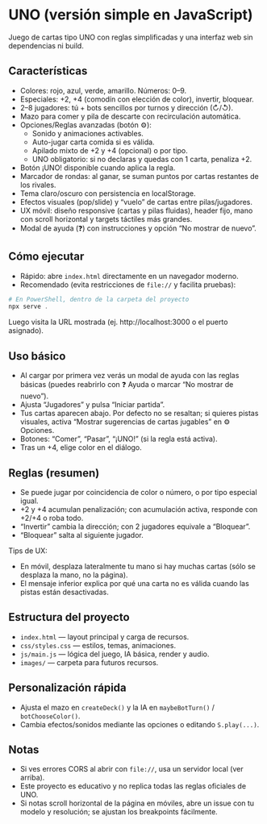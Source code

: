 # UNO (versión simple en JavaScript)

Juego de cartas tipo UNO con reglas simplificadas y una interfaz web sin dependencias ni build.

## Características

- Colores: rojo, azul, verde, amarillo. Números: 0–9.
- Especiales: +2, +4 (comodín con elección de color), invertir, bloquear.
- 2–8 jugadores: tú + bots sencillos por turnos y dirección (↻/↺).
- Mazo para comer y pila de descarte con recirculación automática.
- Opciones/Reglas avanzadas (botón ⚙️):
	- Sonido y animaciones activables.
	- Auto-jugar carta comida si es válida.
	- Apilado mixto de +2 y +4 (opcional) o por tipo.
	- UNO obligatorio: si no declaras y quedas con 1 carta, penaliza +2.
- Botón ¡UNO! disponible cuando aplica la regla.
- Marcador de rondas: al ganar, se suman puntos por cartas restantes de los rivales.
- Tema claro/oscuro con persistencia en localStorage.
- Efectos visuales (pop/slide) y “vuelo” de cartas entre pilas/jugadores.
 - UX móvil: diseño responsive (cartas y pilas fluidas), header fijo, mano con scroll horizontal y targets táctiles más grandes.
 - Modal de ayuda (❓) con instrucciones y opción “No mostrar de nuevo”.

## Cómo ejecutar

- Rápido: abre `index.html` directamente en un navegador moderno.
- Recomendado (evita restricciones de `file://` y facilita pruebas):

```powershell
# En PowerShell, dentro de la carpeta del proyecto
npx serve .
```

Luego visita la URL mostrada (ej. http://localhost:3000 o el puerto asignado).

## Uso básico

- Al cargar por primera vez verás un modal de ayuda con las reglas básicas (puedes reabrirlo con ❓ Ayuda o marcar “No mostrar de nuevo”).
- Ajusta “Jugadores” y pulsa “Iniciar partida”.
- Tus cartas aparecen abajo. Por defecto no se resaltan; si quieres pistas visuales, activa “Mostrar sugerencias de cartas jugables” en ⚙️ Opciones.
- Botones: “Comer”, “Pasar”, “¡UNO!” (si la regla está activa).
- Tras un +4, elige color en el diálogo.

## Reglas (resumen)

- Se puede jugar por coincidencia de color o número, o por tipo especial igual.
- +2 y +4 acumulan penalización; con acumulación activa, responde con +2/+4 o roba todo.
- “Invertir” cambia la dirección; con 2 jugadores equivale a “Bloquear”.
- “Bloquear” salta al siguiente jugador.

Tips de UX:
- En móvil, desplaza lateralmente tu mano si hay muchas cartas (sólo se desplaza la mano, no la página).
- El mensaje inferior explica por qué una carta no es válida cuando las pistas están desactivadas.

## Estructura del proyecto

- `index.html` — layout principal y carga de recursos.
- `css/styles.css` — estilos, temas, animaciones.
- `js/main.js` — lógica del juego, IA básica, render y audio.
- `images/` — carpeta para futuros recursos.

## Personalización rápida

- Ajusta el mazo en `createDeck()` y la IA en `maybeBotTurn()` / `botChooseColor()`.
- Cambia efectos/sonidos mediante las opciones o editando `S.play(...)`.

## Notas

- Si ves errores CORS al abrir con `file://`, usa un servidor local (ver arriba).
- Este proyecto es educativo y no replica todas las reglas oficiales de UNO.
 - Si notas scroll horizontal de la página en móviles, abre un issue con tu modelo y resolución; se ajustan los breakpoints fácilmente.

